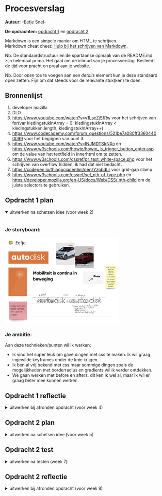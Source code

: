 # Procesverslag
**Auteur:** -Eefje Snel-

**De opdrachten:** [opdracht 1](opdracht1/index.html) en [opdracht 2](opdracht2/index.html)


Markdown is een simpele manier om HTML te schrijven.  
Markdown cheat cheet: [Hulp bij het schrijven van Markdown](https://github.com/adam-p/markdown-here/wiki/Markdown-Cheatsheet).

Nb. De standaardstructuur en de spartaanse opmaak van de README.md zijn helemaal prima. Het gaat om de inhoud van je procesverslag. Besteedt de tijd voor pracht en praal aan je website.

Nb. Door *open* toe te voegen aan een *details* element kun je deze standaard open zetten. Fijn om dat steeds voor de relevante stuk(ken) te doen.



## Bronnenlijst
  1. developer mazilla
  2. DLO
  3. https://www.youtube.com/watch?v=y1LseZjSfRw voor het schrijven van for(var kledingstukInArray = 0; kledingstukInArray < kledingstukken.length; kledingstukInArray++)
  4. https://www.codecademy.com/forum_questions/521be7a080ff33604400099 voor het begrijpen van punt 3.
  5. https://www.youtube.com/watch?v=lNJMDTSkNXo en https://www.w3schools.com/howto/howto_js_trigger_button_enter.asp om de value van het textfield in innerhtml om te zetten.
  6. https://www.w3schools.com/cssref/pr_text_white-space.php voor het schrijven van overflow hidden, ik had dat niet bedacht.
  7. https://codepen.io/thiagopiacentini/pen/YzpbdLr voor grid-gap clamp
  8. https://www.w3schools.com/cssref/sel_nth-of-type.php en https://developer.mozilla.org/en-US/docs/Web/CSS/:nth-child om de juiste selectors te gebruiken.



## Opdracht 1 plan

<details open>
  <summary>uitwerken na schetsen idee (voor week 2)</summary>

  <br>

  ### Je storyboard:
  <img src="readme-images/storyboard-autodisk.png" width="375px" alt="storyboard voor opdracht 1">

  <br>

  ### Je ambitie: 
  Aan deze technieken/punten wil ik werken:
  - Ik vind het super leuk om gave dingen met css te maken. Ik wil graag ingewilde keyframes onder de knie krijgen.
  - Ik ben al vrij bekend met css maar sommige dingen zoals de mogelijkheden met borderradius en gradients wil ik verder ontdekken.
  - We gaan werken met before en afters, dit ken ik wel al, maar ik wil er graag beter mee kunnen werken.
 
</details>



## Opdracht 1 reflectie

<details>
  <summary>uitwerken bij afronden opdracht (voor week 4)</summary>

  <br>

  ### Je uitkomst - karakteristiek screenshot(s):
   De spans gaan bewegen samen en botsen tegen elkaar aan. Verder draait er een wiel met band om de Auto na te bootsen.

   <br>

  <img src="readme-images/uitkomst-animatie.png" width="375px" alt="uitomst opdracht 1">
 
  <br>

  ### Dit ging goed/Heb ik geleerd: 
  Wat er goed ging was vooral de keyframes en animaties. Dit was af en toe een beetje puzzelen, vooral met de persentages.
  Ik wilde ook meer leren over de mogelijkheden van de gradients, dit is goed gelukt met het voorbeeld op DLO. 

  <br>

  <img src="readme-images/ging-goed.png" width="375px" alt="top">

  <br>

  ### Dit was lastig/Is niet gelukt:
  Wat wat minder goed ging was het aanroepen van animaties. 
  Ik kreeg het niet voor elkaar om alle elementen die dezelfde animatie kregen in 1 selector te zetten.
  Dit is iets waar ik graag nog naar wil kijken voor opdracht 2.

  <br>

  <img src="readme-images/moeilijk.png" width="375px" alt="bummer">
</details>



## Opdracht 2 plan

<details>
  <summary>uitwerken na schetsen idee (voor week 5)</summary>

  <br>

  ### Je ontwerp:
  Mijn eerste idee was om een eigen kunstwerk te kunnen maken. Ik had alleen geen enkel idee hoe ik dit moest aanpakken 

  <br>

  <img src="readme-images/eerste-idee.png" width="375px" alt="eerste ontwerp opdracht 2">

  <br>    

  Dus heb ik ervoor gekozen om iets anders te doen.
  Hier heb ik een ontwerp gemaakt voor een digitale kledingkast waaruit je een outfit kan maken.
  De kleding kan in het vak worden gesleept om een outfit te vormen.

  <br>

  <img src="readme-images/tweede-idee.png" width="375px" alt="verbeterde ontwerp opdracht 2">

  <br>

  ### Je ambitie: 
  Aan deze technieken/punten wil ik werken:
  - Ik wil vooral leren hoe ik libraries kan gebruiken.
  - Ik hoop 2 libraries te kunnen combineren namelijke slider en sortable
  - Ik wil heel graag meer leren over javascript schrijven. Ik vind het nog erg lastig, maar wel heel leuk om mee te werken.
</details>



## Opdracht 2 test

<details>
  <summary>uitwerken na testen (week 7)</summary>

  Neem minimaal 5 bevindingen op:

  <br>

  ### Bevinding 1:
  Ik wilde twee libraries combineren, maar dit was moeilijk. Het leek erop dat de drag en drop library werd uitgeschakeld zodra ik de andere library
  had toegevoegd. Ik weet nog steeds niet waarom. Maar ik kreeg het niet voor elkaar om de items uit een slider te kunnen drag en droppen.

  <br>

  #### oplossing:
  Ik heb na een hele hoop proberen en googlen het voor elkaar gekregen om een eigen slider te maken. Ik moet zeggen dat ik dit verschrikkelijk moeilijk
  vond en met sommige code moeite heb om het te begrijpen als ik het terug lees. 

  <br>

  <img src="readme-images/eigenslider.png" width="375px" alt="zelfgemaakte slider">

  <br>

  ### Bevinding 2:
  Ik wilde een naam kunnen toevoegen aan de kledingkast. Dit moest met innerHTML en js. Dit ging nog redelijk, maar het kunnen bedienen met de enterbutton was iets waar ik heel veel moeite mee had.

  <br>

  #### oplossing:
  Ik heb uiteindelijk een filmpje kunnen vinden waar het in werd uitgelegd. Blijkbaar moest ik de default uitschakelen.

  <br>

  <img src="readme-images/enkerkey.png" width="375px" alt="druk op enter om je naam te kunnen invullen">

  <br>

  ### Bevinding 3:
  De items in het dropvak paste niet op de pagina en ik kreeg ze ook niet zo snel onder elkaar.

  <br>

  #### oplossing:
  Ik heb uiteindelijk het vak met overflow scroll kunnen laten scrollen.

  <br>

  <img src="readme-images/scroll.png" width="375px" alt="scroll in het dropvak">

  <br>

  ### Bevinding 4:
  Toen het scrollen eenmaal werkte in het dropvak kreeg ik het probleem dat je een deel van de content niet kon bereiken.

  <br>

  #### oplossing:
  Dit bleek te komen doordat ik een justify content center op het dropvak had gezet. Dat had ik gedaan zodat het kledingstuk mooi in het midden zou komen. Dit moest ik toen weg halen.

  <br>

  ### Bevinding 5:
  Bij het maken van de slider ging het na een tijdje best goed, totdat de slider na een tijdje leeg was.

  <br>

  #### oplossing:
  Dit heb ik kunnen oplossen door een if statement toe te voegen. Daarmee zei ik eigenlijk, als je onder de 0 komt, laat dan het items zien van array.lenght-1. De -1 omdat de array bij 0 begint.

  <br>

  <img src="readme-images/sliderbuttons.png" width="375px" alt="if statement">

</details>



## Opdracht 2 reflectie

<details>
  <summary>uitwerken bij afronden opdracht (voor week 8)</summary>

  <br>

  ### Je uitkomst - karakteristiek screenshot(s):
  <img src="readme-images/desktop.png" width="375px" alt="desktop grid">
  <img src="readme-images/mobile.png" width="375px" alt="mobile slider">

  <br>

  ### Dit ging goed/Heb ik geleerd: 
  Ik heb echt ontzettend veel geleerd (voor mijn doen) over javascript schrijven.
  Ik vond het niet makkelijk en nu nog steeds heb ik moeite met het begrijpen, maar ik heb wel meer geleerd.
  Ik moet geduldig zijn en rustig afwachten en het helpt echt om zo veel mogelijk dingen op te zoeken en een beetje te proberen.

  <br>

  ### Dit was lastig/Is niet gelukt:
  Wat me niet is gelukt om te doen is een empty state toevoegen op het dropvak. Ik heb exact de code overgenomen van codepen, maar het lukt maar niet.

  <br>

  <img src="readme-images/emptystate.png" width="375px" alt="niet gelukt">
</details>